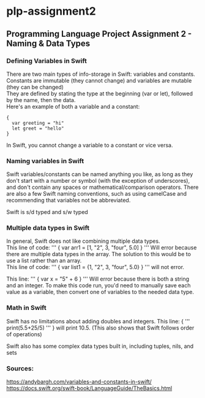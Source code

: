 # plp-assignment2
## Programming Language Project Assignment 2 - Naming &amp; Data Types

### Defining Variables in Swift
There are two main types of info-storage in Swift: variables and constants. </br>
Constants are immutable (they cannot change) and variables are mutable (they can be changed) </br>
They are defined by stating the type at the beginning (var or let), followed by the name, then the data. </br>
Here's an example of both a variable and a constant: </br>
```
{
  var greeting = "hi"
  let greet = "hello"
}
```

In Swift, you cannot change a variable to a constant or vice versa.</br>

### Naming variables in Swift
Swift variables/constants can be named anything you like, as long as they don't start with a number or symbol (with the exception of underscores), and don't contain any spaces or mathematical/comparison operators. There are also a few Swift naming conventions, such as using camelCase and recommending that variables not be abbreviated.</br>

Swift is s/d typed and s/w typed

### Multiple data types in Swift
In general, Swift does not like combining multiple data types. </br>
This line of code:
'''
{
var arr1 = [1, "2", 3, "four", 5.0]
}
'''
Will error because there are multiple data types in the array. The solution to this would be to use a list rather than an array. </br>
This line of code:
'''
{
var list1 = {1, "2", 3, "four", 5.0}
}
'''
will not error. </br>

This line:
'''
{
var x = "5" + 6
}
'''
Will error because there is both a string and an integer. To make this code run, you'd need to manually save each value as a variable, then convert one of variables to the needed data type. </br>

### Math in Swift

Swift has no limitations about adding doubles and integers.
This line:
{
'''
print(5.5+25/5)
'''
}
will print 10.5. (This also shows that Swift follows order of operations)

Swift also has some complex data types built in, including tuples, nils, and sets

### Sources:
https://andybargh.com/variables-and-constants-in-swift/
https://docs.swift.org/swift-book/LanguageGuide/TheBasics.html
